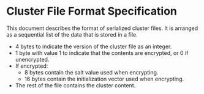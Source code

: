 # Cluster File Format Specification

This document describes the format of serialized cluster files. It is arranged as a sequential list of the data that is stored in a file.

* 4 bytes to indicate the version of the cluster file as an integer.
* 1 byte with value 1 to indicate that the contents are encrypted, or 0 if unencrypted.
* If encrypted:
    * 8 bytes contain the salt value used when encrypting.
    * 16 bytes contain the initialization vector used when encrypting.
* The rest of the file contains the cluster content.